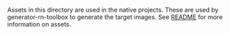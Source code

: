 Assets in this directory are used in the native projects.
These are used by generator-rn-toolbox to generate the target images. See [README](../README.md) for more information on assets.
